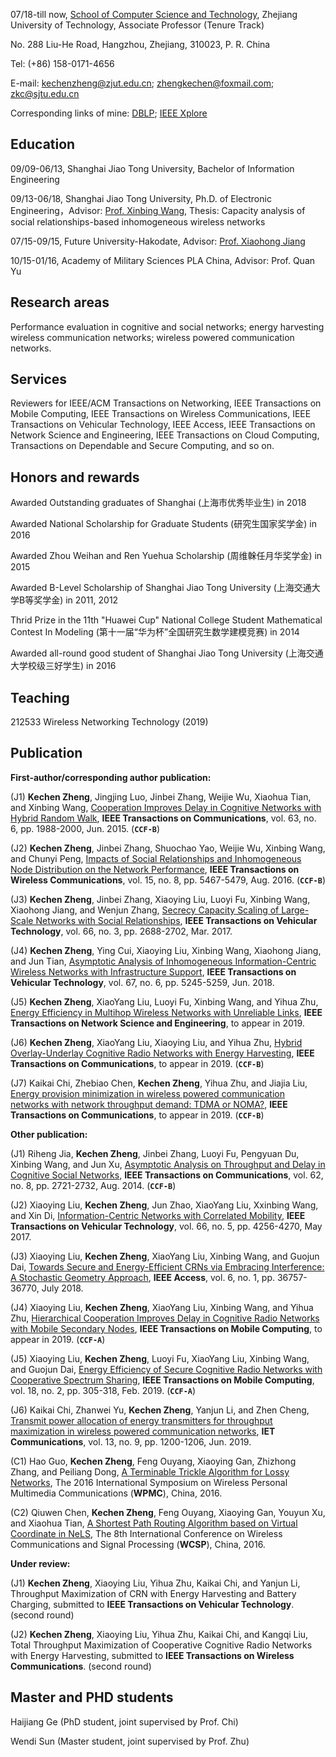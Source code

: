 07/18-till now, [School of Computer Science and Technology](http://www.software.zjut.edu.cn/), Zhejiang University of Technology, Associate Professor (Tenure Track)

No. 288 Liu-He Road, Hangzhou, Zhejiang, 310023, P. R. China

Tel: (+86) 158-0171-4656

E-mail: kechenzheng@zjut.edu.cn; zhengkechen@foxmail.com; zkc@sjtu.edu.cn

Corresponding links of mine: [DBLP](https://dblp.uni-trier.de/pers/hd/z/Zheng:Kechen);   [IEEE Xplore](https://ieeexplore.ieee.org/author/37085359644)

## Education

09/09-06/13, Shanghai Jiao Tong University, Bachelor of Information Engineering

09/13-06/18, Shanghai Jiao Tong University, Ph.D. of Electronic Engineering，Advisor: [Prof. Xinbing Wang](http://iwct.sjtu.edu.cn/Personal/xwang8/), Thesis: Capacity analysis of social relationships-based inhomogeneous wireless networks

07/15-09/15, Future University-Hakodate, Advisor: [Prof. Xiaohong Jiang](http://www.fun.ac.jp/research/faculty_members/xiaohongjiang/)

10/15-01/16, Academy of Military Sciences PLA China, Advisor: Prof. Quan Yu

## Research areas

Performance evaluation in cognitive and social networks; energy harvesting wireless communication networks; wireless powered communication networks.

## Services
Reviewers for IEEE/ACM Transactions on Networking, IEEE Transactions on Mobile Computing, IEEE Transactions on Wireless Communications, IEEE Transactions on Vehicular Technology, IEEE Access, IEEE Transactions on Network Science and Engineering, IEEE Transactions on Cloud Computing, Transactions on Dependable and Secure Computing, and so on.

## Honors and rewards

Awarded Outstanding graduates of Shanghai (上海市优秀毕业生) in 2018

Awarded National Scholarship for Graduate Students (研究生国家奖学金) in 2016

Awarded Zhou Weihan and Ren Yuehua Scholarship (周维榦任月华奖学金) in 2015

Awarded B-Level Scholarship of Shanghai Jiao Tong University (上海交通大学B等奖学金) in 2011, 2012

Thrid Prize in the 11th "Huawei Cup" National College Student Mathematical Contest In Modeling (第十一届“华为杯”全国研究生数学建模竞赛) in 2014

Awarded all-round good student of Shanghai Jiao Tong University (上海交通大学校级三好学生) in 2016

## Teaching
212533 Wireless Networking Technology (2019)

## Publication

**First-author/corresponding author publication:**

(J1) **Kechen Zheng**, Jingjing Luo, Jinbei Zhang, Weijie Wu, Xiaohua Tian, and Xinbing Wang, [Cooperation Improves Delay in Cognitive Networks with Hybrid Random Walk](https://ieeexplore.ieee.org/document/7070747),  **IEEE Transactions on Communications**, vol. 63, no. 6, pp. 1988-2000, Jun. 2015. (**`CCF-B`**)

(J2) **Kechen Zheng**, Jinbei Zhang, Shuochao Yao, Weijie Wu, Xinbing Wang, and Chunyi Peng, [Impacts of Social Relationships and Inhomogeneous Node Distribution on the Network Performance](https://ieeexplore.ieee.org/document/7462274), **IEEE Transactions on Wireless Communications**, vol. 15, no. 8, pp. 5467-5479, Aug. 2016. (**`CCF-B`**)

(J3) **Kechen Zheng**, Jinbei Zhang, Xiaoying Liu, Luoyi Fu, Xinbing Wang, Xiaohong Jiang, and Wenjun Zhang, [Secrecy Capacity Scaling of Large-Scale Networks with Social Relationships](https://ieeexplore.ieee.org/document/7496960), **IEEE Transactions on Vehicular Technology**, vol. 66, no. 3, pp. 2688-2702, Mar. 2017.

(J4) **Kechen Zheng**, Ying Cui, Xiaoying Liu, Xinbing Wang, Xiaohong Jiang, and Jun Tian, [Asymptotic Analysis of Inhomogeneous Information-Centric Wireless Networks with Infrastructure Support](https://ieeexplore.ieee.org/document/8304646), **IEEE Transactions on Vehicular Technology**, vol. 67, no. 6, pp. 5245-5259, Jun. 2018.

(J5) **Kechen Zheng**, XiaoYang Liu, Luoyi Fu, Xinbing Wang, and Yihua Zhu, [Energy Efficiency in Multihop Wireless Networks with Unreliable Links](https://ieeexplore.ieee.org/document/8598721), **IEEE Transactions on Network Science and Engineering**, to appear in 2019.

(J6) **Kechen Zheng**, XiaoYang Liu, Xiaoying Liu, and Yihua Zhu, [Hybrid Overlay-Underlay Cognitive Radio Networks with Energy Harvesting](https://ieeexplore.ieee.org/document/8695113), **IEEE Transactions on Communications**, to appear in 2019. (**`CCF-B`**)

(J7) Kaikai Chi, Zhebiao Chen, **Kechen Zheng**, Yihua Zhu, and Jiajia Liu, [Energy provision minimization in wireless powered communication networks with network throughput demand: TDMA or NOMA?](https://ieeexplore.ieee.org/document/8733057), **IEEE Transactions on Communications**, to appear in 2019. (**`CCF-B`**)

**Other publication:**

(J1) Riheng Jia, **Kechen Zheng**, Jinbei Zhang, Luoyi Fu, Pengyuan Du, Xinbing Wang, and Jun Xu, [Asymptotic Analysis on Throughput and Delay in Cognitive Social Networks](https://ieeexplore.ieee.org/document/6853384), **IEEE Transactions on Communications**, vol. 62, no. 8, pp. 2721-2732, Aug. 2014. (**`CCF-B`**)

(J2) Xiaoying Liu, **Kechen Zheng**, Jun Zhao, XiaoYang Liu, Xxinbing Wang, and Xin Di, [Information-Centric Networks with Correlated Mobility](https://ieeexplore.ieee.org/document/7551158), **IEEE Transactions on Vehicular Technology**, vol. 66, no. 5, pp. 4256-4270, May 2017.

(J3) Xiaoying Liu, **Kechen Zheng**, XiaoYang Liu, Xinbing Wang, and Guojun Dai, [Towards Secure and Energy-Efficient CRNs via Embracing Interference: A Stochastic Geometry Approach](https://ieeexplore.ieee.org/document/8402212), **IEEE Access**, vol. 6, no. 1, pp. 36757-36770, July 2018.

(J4) Xiaoying Liu, **Kechen Zheng**, XiaoYang Liu, Xinbing Wang, and Yihua Zhu, [Hierarchical Cooperation Improves Delay in Cognitive Radio Networks with Mobile Secondary Nodes](https://ieeexplore.ieee.org/document/8570778), **IEEE Transactions on Mobile Computing**, to appear in 2019. (**`CCF-A`**)

(J5) Xiaoying Liu, **Kechen Zheng**, Luoyi Fu, XiaoYang Liu, Xinbing Wang, and Guojun Dai, [Energy Efficiency of Secure Cognitive Radio Networks with Cooperative Spectrum Sharing](https://ieeexplore.ieee.org/document/8362946), **IEEE Transactions on Mobile Computing**, vol. 18, no. 2, pp. 305-318, Feb. 2019. (**`CCF-A`**)

(J6) Kaikai Chi, Zhanwei Yu, **Kechen Zheng**, Yanjun Li, and Zhen Cheng, [Transmit power allocation of energy transmitters for throughput maximization in wireless powered communication networks](https://ieeexplore.ieee.org/document/8732064), **IET Communications**, vol. 13, no. 9, pp. 1200-1206, Jun. 2019.

(C1) Hao Guo, **Kechen Zheng**, Feng Ouyang, Xiaoying Gan, Zhizhong Zhang, and Peiliang Dong, [A Terminable Trickle Algorithm for Lossy Networks](https://ieeexplore.ieee.org/document/7954483), The 2016 International Symposium on Wireless Personal Multimedia Communications (**WPMC**), China, 2016.

(C2) Qiuwen Chen, **Kechen Zheng**, Feng Ouyang, Xiaoying Gan, Youyun Xu, and Xiaohua Tian, [A Shortest Path Routing Algorithm based on Virtual Coordinate in NeLS](https://ieeexplore.ieee.org/document/7752568), The 8th International Conference on Wireless Communications and Signal Processing (**WCSP**), China, 2016.

**Under review:**

(J1) **Kechen Zheng**, Xiaoying Liu, Yihua Zhu, Kaikai Chi, and Yanjun Li, Throughput Maximization of CRN with Energy Harvesting and Battery Charging, submitted to **IEEE Transactions on Vehicular Technology**. (second round)

(J2) **Kechen Zheng**, Xiaoying Liu, Yihua Zhu, Kaikai Chi, and Kangqi Liu, Total Throughput Maximization of Cooperative Cognitive Radio Networks with Energy Harvesting, submitted to **IEEE Transactions on Wireless Communications**. (second round)

## Master and PHD students

Haijiang Ge (PhD student, joint supervised by Prof. Chi)

Wendi Sun (Master student, joint supervised by Prof. Zhu)
